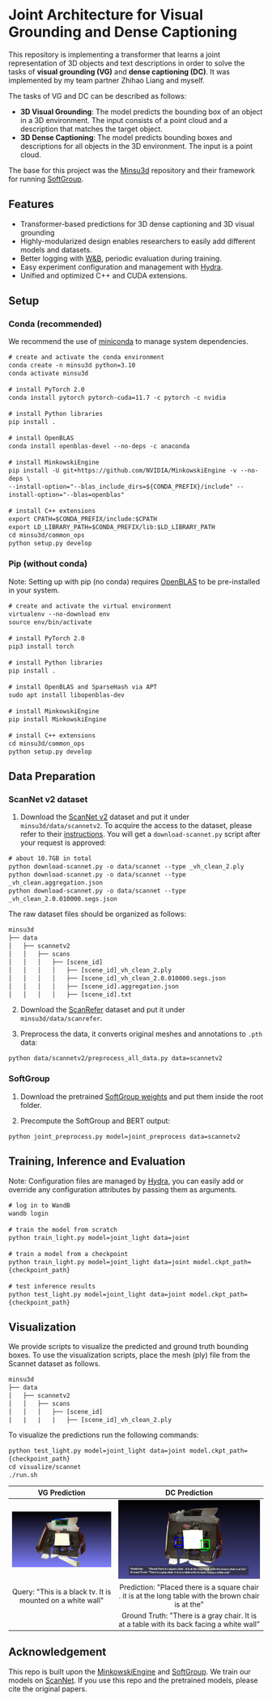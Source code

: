 # Joint Architecture for Visual Grounding and Dense Captioning
This repository is implementing a transformer that learns a joint representation of 3D objects and text descriptions in order to solve the tasks of **visual grounding (VG)** and **dense captioning (DC)**. It was implemented by my team partner Zhihao Liang and myself.

The tasks of VG and DC can be described as follows:
- **3D Visual Grounding**: The model predicts the bounding box of an object in a 3D environment. The input consists of a point cloud and a description that matches the target object.
- **3D Dense Captioning**: The model predicts bounding boxes and descriptions for all objects in the 3D environment. The input is a point cloud.

The base for this project was the [Minsu3d](https://github.com/3dlg-hcvc/minsu3d) repository and their framework for running [SoftGroup](https://github.com/thangvubk/SoftGroup).  

## Features
- Transformer-based predictions for 3D dense captioning and 3D visual grounding
- Highly-modularized design enables researchers to easily add different models and datasets.
- Better logging with [W&B](https://github.com/wandb/wandb), periodic evaluation during training.
- Easy experiment configuration and management with [Hydra](https://github.com/facebookresearch/hydra).
- Unified and optimized C++ and CUDA extensions.

## Setup

### Conda (recommended)
We recommend the use of [miniconda](https://docs.conda.io/en/latest/miniconda.html) to manage system dependencies.

```shell
# create and activate the conda environment
conda create -n minsu3d python=3.10
conda activate minsu3d

# install PyTorch 2.0
conda install pytorch pytorch-cuda=11.7 -c pytorch -c nvidia

# install Python libraries
pip install .

# install OpenBLAS
conda install openblas-devel --no-deps -c anaconda

# install MinkowskiEngine
pip install -U git+https://github.com/NVIDIA/MinkowskiEngine -v --no-deps \
--install-option="--blas_include_dirs=${CONDA_PREFIX}/include" --install-option="--blas=openblas"

# install C++ extensions
export CPATH=$CONDA_PREFIX/include:$CPATH
export LD_LIBRARY_PATH=$CONDA_PREFIX/lib:$LD_LIBRARY_PATH
cd minsu3d/common_ops
python setup.py develop
```

### Pip (without conda)
Note: Setting up with pip (no conda) requires [OpenBLAS](https://github.com/xianyi/OpenBLAS) to be pre-installed in your system.

```shell
# create and activate the virtual environment
virtualenv --no-download env
source env/bin/activate

# install PyTorch 2.0
pip3 install torch

# install Python libraries
pip install .

# install OpenBLAS and SparseHash via APT
sudo apt install libopenblas-dev

# install MinkowskiEngine
pip install MinkowskiEngine

# install C++ extensions
cd minsu3d/common_ops
python setup.py develop
```

## Data Preparation

### ScanNet v2 dataset
1. Download the [ScanNet v2](http://www.scan-net.org/) dataset and put it under `minsu3d/data/scannetv2`. To acquire the access to the dataset, please refer to their [instructions](https://github.com/ScanNet/ScanNet#scannet-data). You will get a `download-scannet.py` script after your request is approved:
```shell
# about 10.7GB in total
python download-scannet.py -o data/scannet --type _vh_clean_2.ply
python download-scannet.py -o data/scannet --type _vh_clean.aggregation.json
python download-scannet.py -o data/scannet --type _vh_clean_2.0.010000.segs.json
```

The raw dataset files should be organized as follows:

```shell
minsu3d
├── data
│   ├── scannetv2
│   │   ├── scans
│   │   │   ├── [scene_id]
│   │   │   │   ├── [scene_id]_vh_clean_2.ply
│   │   │   │   ├── [scene_id]_vh_clean_2.0.010000.segs.json
│   │   │   │   ├── [scene_id].aggregation.json
│   │   │   │   ├── [scene_id].txt
```


2. Download the [ScanRefer](https://daveredrum.github.io/ScanRefer/) dataset and put it under `minsu3d/data/scanrefer`.

3. Preprocess the data, it converts original meshes and annotations to `.pth` data:
```shell
python data/scannetv2/preprocess_all_data.py data=scannetv2
```

### SoftGroup
1. Download the pretrained [SoftGroup weights](https://aspis.cmpt.sfu.ca/projects/minsu3d/pretrained_models/SoftGroup_best.ckpt) and put them inside the root folder.

2. Precompute the SoftGroup and BERT output:
```shell
python joint_preprocess.py model=joint_preprocess data=scannetv2
```

## Training, Inference and Evaluation
Note: Configuration files are managed by [Hydra](https://hydra.cc/), you can easily add or override any configuration attributes by passing them as arguments.
```shell
# log in to WandB
wandb login

# train the model from scratch
python train_light.py model=joint_light data=joint

# train a model from a checkpoint
python train_light.py model=joint_light data=joint model.ckpt_path={checkpoint_path}

# test inference results
python test_light.py model=joint_light data=joint model.ckpt_path={checkpoint_path}
```


## Visualization
We provide scripts to visualize the predicted and ground truth bounding boxes. To use the visualization scripts, place the mesh (ply) file from the Scannet dataset as follows.

```
minsu3d
├── data
│   ├── scannetv2
│   │   ├── scans
│   │   │   ├── [scene_id]
|   |   |   |   ├── [scene_id]_vh_clean_2.ply
```

To visualize the predictions run the following commands:

```shell
python test_light.py model=joint_light data=joint model.ckpt_path={checkpoint_path}
cd visualize/scannet
./run.sh 
```

| VG Prediction | DC Prediction |
|:-----------------------------------:|:-----------------------------------:|
| <img src="./visualize/example/Visual_Grounding.png" width="400"/> | <img src="./visualize/example/Dense_Captioning.png" width="400"/> |
| Query: "This is a black tv. It is mounted on a white wall" | Prediction: 	"Placed there is a square chair . it is at the long table with the brown chair is at the" |
||Ground Truth: "There is a gray chair. It is at a table with its back facing a white wall” |




## Acknowledgement
This repo is built upon the [MinkowskiEngine](https://github.com/NVIDIA/MinkowskiEngine) and [SoftGroup](https://github.com/thangvubk/SoftGroup).  We train our models on [ScanNet](https://github.com/ScanNet/ScanNet). If you use this repo and the pretrained models, please cite the original papers.
